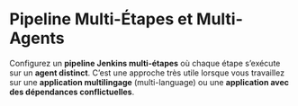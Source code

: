 
# **Pipeline Multi-Étapes et Multi-Agents**

Configurez un **pipeline Jenkins multi-étapes** où chaque étape s’exécute sur un **agent distinct**.
C’est une approche très utile lorsque vous travaillez sur une **application multilingage** (multi-language) ou une **application avec des dépendances conflictuelles**.
